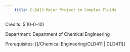 ```yaml
---
    title: CLD413 Major Project in Complex Fluids
---
```

Credits: 5 (0-0-10)

Department: Department of Chemical Engineering

Prerequisites: [[/Chemical Engineering/CLD411 | CLD411]]

